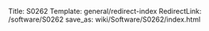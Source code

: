Title: S0262
Template: general/redirect-index
RedirectLink: /software/S0262
save_as: wiki/Software/S0262/index.html
